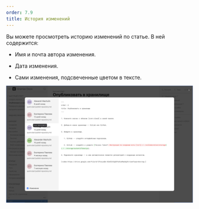 ```yaml
---
order: 7.9
title: История изменений
---
```


Вы можете просмотреть историю изменений по статье. В ней содержится:

-  Имя и почта автора изменения.

-  Дата изменения.

-  Сами изменения, подсвеченные цветом в тексте.

![](./change-history.png)
